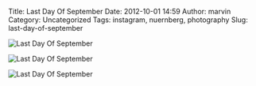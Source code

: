 Title: Last Day Of September
Date: 2012-10-01 14:59
Author: marvin
Category: Uncategorized
Tags: instagram, nuernberg, photography
Slug: last-day-of-september

![Last Day Of September]({filename}/images/8043127643_31f2da6a8f_b.jpg)

![Last Day Of September]({filename}/images/8043127323_66be1f76ee_b.jpg)

![Last Day Of September]({filename}/images/8043128117_c6ccceac0f_b.jpg)

